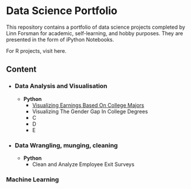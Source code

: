 # Data Science Portfolio
This repository contains a portfolio of data science projects completed by Linn Forsman for academic, self-learning, and hobby purposes. They are presented in the form of iPython Notebooks. 

For R projects, visit here.

## Content
- ### Data Analysis and Visualisation
	- __Python__
		- [Visualizing Earnings Based On College Majors](https://github.com/linnforsman/data-science-portfolio-python/blob/main/Visualizing%20Earnings%20Based%20On%20College%20Majors.ipynb)
		- Visualizing The Gender Gap In College Degrees
		- C
		- D
		- E
		
- ### Data Wrangling, munging, cleaning
	- __Python__
		- Clean and Analyze Employee Exit Surveys
### Machine Learning
